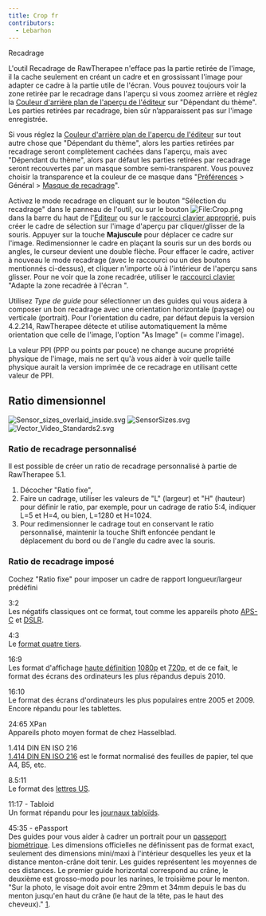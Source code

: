 ```yaml
---
title: Crop fr
contributors:
  - Lebarhon
---
```


<div class="pagetitle">

Recadrage

</div>

L'outil Recadrage de RawTherapee n'efface pas la partie retirée de
l'image, il la cache seulement en créant un cadre et en grossissant
l'image pour adapter ce cadre à la partie utile de l'écran. Vous pouvez
toujours voir la zone retirée par le recadrage dans l'aperçu si vous
zoomez arrière et réglez la [Couleur d'arrière plan de l'aperçu de
l'éditeur](The_Image_Editor_Tab/fr#Couleur_d'arrière_plan_de_l'aperçu_de_l'éditeur.md)
sur "Dépendant du thème". Les parties retirées par recadrage, bien sûr
n’apparaissent pas sur l'image enregistrée.

Si vous réglez la [Couleur d'arrière plan de l'aperçu de
l'éditeur](The_Image_Editor_Tab/fr#Couleur_d'arrière_plan_de_l'aperçu_de_l'éditeur.md)
sur tout autre chose que "Dépendant du thème", alors les parties
retirées par recadrage seront complètement cachées dans l'aperçu, mais
avec "Dépendant du thème", alors par défaut les parties retirées par
recadrage seront recouvertes par un masque sombre semi-transparent. Vous
pouvez choisir la transparence et la couleur de ce masque dans
"[Préférences](Preferences/fr.md) \> Général \> [Masque de
recadrage](Preferences/fr#Thème.md)".

Activez le mode recadrage en cliquant sur le bouton "Sélection du
recadrage" dans le panneau de l'outil, ou sur le bouton
![<File:Crop.png>](Crop.png "File:Crop.png") dans la barre du haut de
l'[Editeur](The_Image_Editor_Tab/fr.md) ou sur le [raccourci
clavier approprié](Keyboard_Shortcuts/fr.md), puis créer le
cadre de sélection sur l'image d'aperçu par cliquer/glisser de la
souris. Appuyer sur la touche **Majuscule** pour déplacer ce cadre sur
l'image. Redimensionner le cadre en plaçant la souris sur un des bords
ou angles, le curseur devient une double flèche. Pour effacer le cadre,
activer à nouveau le mode recadrage (avec le raccourci ou un des boutons
mentionnés ci-dessus), et cliquer n'importe où à l'intérieur de l'aperçu
sans glisser. Pour ne voir que la zone recadrée, utiliser le [raccourci
clavier](Keyboard_Shortcuts/fr.md) "Adapte la zone recadrée à
l'écran ".

Utilisez *Type de guide* pour sélectionner un des guides qui vous aidera
à composer un bon recadrage avec une orientation horizontale (paysage)
ou verticale (portrait). Pour l'orientation du cadre, par défaut depuis
la version 4.2.214, RawTherapee détecte et utilise automatiquement la
même orientation que celle de l'image, l'option "As Image" (= comme
l'image).

La valeur PPI (PPP ou points par pouce) ne change aucune propriété
physique de l'image, mais ne sert qu'à vous aider à voir quelle taille
physique aurait la version imprimée de ce recadrage en utilisant cette
valeur de PPI.

## Ratio dimensionnel

![](Sensor_sizes_overlaid_inside.svg "Sensor_sizes_overlaid_inside.svg")
![](SensorSizes.svg "SensorSizes.svg")
![](Vector_Video_Standards2.svg "Vector_Video_Standards2.svg")

### Ratio de recadrage personnalisé

Il est possible de créer un ratio de recadrage personnalisé à partie de
RawTherapee 5.1.

1.  Décocher "Ratio fixe",
2.  Faire un cadrage, utiliser les valeurs de "L" (largeur) et "H"
    (hauteur) pour définir le ratio, par exemple, pour un cadrage de
    ratio 5:4, indiquer L=5 et H=4, ou bien, L=1280 et H=1024.
3.  Pour redimensionner le cadrage tout en conservant le ratio
    personnalisé, maintenir la touche Shift enfoncée pendant le
    déplacement du bord ou de l'angle du cadre avec la souris.

### Ratio de recadrage imposé

Cochez "Ratio fixe" pour imposer un cadre de rapport longueur/largeur
prédéfini

3:2  
Les négatifs classiques ont ce format, tout comme les appareils photo
[APS-C](https://fr.wikipedia.org/wiki/APS-C) et
[DSLR](https://fr.wikipedia.org/wiki/Appareil_photographique_reflex_num%C3%A9rique).

4:3  
Le [format quatre
tiers](https://en.wikipedia.org/wiki/Four_Thirds_system).

16:9  
Les format d'affichage [haute
définition](https://en.wikipedia.org/wiki/High-definition_video)
[1080p](https://fr.wikipedia.org/wiki/1080p) et
[720p](https://fr.wikipedia.org/wiki/720p), et de ce fait, le format des
écrans des ordinateurs les plus répandus depuis 2010.

16:10  
Le format des écrans d'ordinateurs les plus populaires entre 2005
et 2009. Encore répandu pour les tablettes.

24:65 XPan  
Appareils photo moyen format de chez Hasselblad.

1.414 DIN EN ISO 216  
[1.414 DIN EN ISO 216](https://fr.wikipedia.org/wiki/ISO_216) est le
format normalisé des feuilles de papier, tel que A4, B5, etc.

8.5:11  
Le format des [lettres
US](https://en.wikipedia.org/wiki/Letter_(paper_size)).

11:17 - Tabloid  
Un format répandu pour les [journaux
tabloïds](https://en.wikipedia.org/wiki/Tabloid_(newspaper_format)).

45:35 - ePassport  
Des guides pour vous aider à cadrer un portrait pour un [passeport
biométrique](https://en.wikipedia.org/wiki/Biometric_passport). Les
dimensions officielles ne définissent pas de format exact, seulement des
dimensions mini/maxi à l'intérieur desquelles les yeux et la distance
menton-crâne doit tenir. Les guides représentent les moyennes de ces
distances. Le premier guide horizontal correspond au crâne, le deuxième
est grosso-modo pour les narines, le troisième pour le menton. "Sur la
photo, le visage doit avoir entre 29mm et 34mm depuis le bas du menton
jusqu'en haut du crâne (le haut de la tête, pas le haut des cheveux)."
[1](http://www.homeoffice.gov.uk/agencies-public-bodies/ips/passports/information-photographers/).
